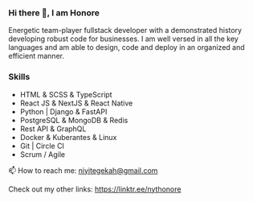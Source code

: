### Hi there 👋, I am Honore

Energetic team-player fullstack developer with a demonstrated history developing robust code for businesses. I am well versed in all the key languages and am able to design, code and deploy in an organized and efficient manner.

### Skills
- HTML & SCSS & TypeScript
- React JS & NextJS & React Native
- Python | Django & FastAPI
- PostgreSQL & MongoDB & Redis
- Rest API & GraphQL
- Docker & Kuberantes & Linux
- Git | Circle CI
- Scrum / Agile

📫 How to reach me: niyitegekah@gmail.com

Check out my other links: https://linktr.ee/nythonore
